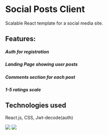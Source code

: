 # Social Posts Client

Scalable React template for a social media site.

## Features:
##### Auth for registration
##### Landing Page showing user posts
##### Comments section for each post
##### 1-5 ratings scale

## Technologies used
React.js, CSS, Jwt-decode(auth)

![](public/img/1111.PNG)
![](public/img/2222.PNG)
